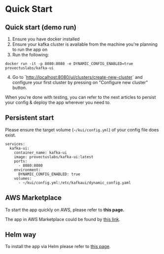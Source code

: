 # Quick Start

## Quick start (demo run)

1. Ensure you have docker installed
2. Ensure your kafka cluster is available from the machine you're planning to run the app on
3. Run the following:

```
docker run -it -p 8080:8080 -e DYNAMIC_CONFIG_ENABLED=true provectuslabs/kafka-ui
```

4. Go to \`[http://localhost:8080/ui/clusters/create-new-cluster](http://localhost:8080/ui/clusters/create-new-cluster)\` and configure your first cluster by pressing on "Configure new cluster" button.

When you're done with testing, you can refer to the next articles to persist your config & deploy the app wherever you need to.

## Persistent start

Please ensure the target volume (`~/kui/config.yml`) of your config file does exist.

```
services:
  kafka-ui:
    container_name: kafka-ui
    image: provectuslabs/kafka-ui:latest
    ports:
      - 8080:8080
    environment:
      DYNAMIC_CONFIG_ENABLED: true
    volumes:
      - ~/kui/config.yml:/etc/kafkaui/dynamic_config.yaml
```

## AWS Marketplace

To start the app quickly on AWS, please refer to **this page.**

The app in AWS Marketplace could be found by [this link](https://aws.amazon.com/marketplace/pp/prodview-ogtt5hfhzkq6a).

## Helm way

To install the app via Helm please refer to [this page](helm-charts/quick-start.md).
